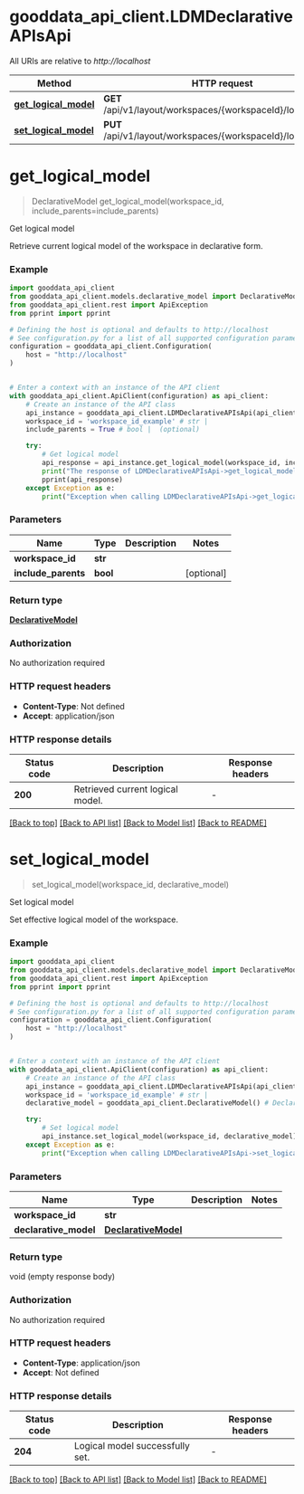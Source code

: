 # gooddata_api_client.LDMDeclarativeAPIsApi

All URIs are relative to *http://localhost*

Method | HTTP request | Description
------------- | ------------- | -------------
[**get_logical_model**](LDMDeclarativeAPIsApi.md#get_logical_model) | **GET** /api/v1/layout/workspaces/{workspaceId}/logicalModel | Get logical model
[**set_logical_model**](LDMDeclarativeAPIsApi.md#set_logical_model) | **PUT** /api/v1/layout/workspaces/{workspaceId}/logicalModel | Set logical model


# **get_logical_model**
> DeclarativeModel get_logical_model(workspace_id, include_parents=include_parents)

Get logical model

Retrieve current logical model of the workspace in declarative form.

### Example


```python
import gooddata_api_client
from gooddata_api_client.models.declarative_model import DeclarativeModel
from gooddata_api_client.rest import ApiException
from pprint import pprint

# Defining the host is optional and defaults to http://localhost
# See configuration.py for a list of all supported configuration parameters.
configuration = gooddata_api_client.Configuration(
    host = "http://localhost"
)


# Enter a context with an instance of the API client
with gooddata_api_client.ApiClient(configuration) as api_client:
    # Create an instance of the API class
    api_instance = gooddata_api_client.LDMDeclarativeAPIsApi(api_client)
    workspace_id = 'workspace_id_example' # str | 
    include_parents = True # bool |  (optional)

    try:
        # Get logical model
        api_response = api_instance.get_logical_model(workspace_id, include_parents=include_parents)
        print("The response of LDMDeclarativeAPIsApi->get_logical_model:\n")
        pprint(api_response)
    except Exception as e:
        print("Exception when calling LDMDeclarativeAPIsApi->get_logical_model: %s\n" % e)
```



### Parameters


Name | Type | Description  | Notes
------------- | ------------- | ------------- | -------------
 **workspace_id** | **str**|  | 
 **include_parents** | **bool**|  | [optional] 

### Return type

[**DeclarativeModel**](DeclarativeModel.md)

### Authorization

No authorization required

### HTTP request headers

 - **Content-Type**: Not defined
 - **Accept**: application/json

### HTTP response details

| Status code | Description | Response headers |
|-------------|-------------|------------------|
**200** | Retrieved current logical model. |  -  |

[[Back to top]](#) [[Back to API list]](../README.md#documentation-for-api-endpoints) [[Back to Model list]](../README.md#documentation-for-models) [[Back to README]](../README.md)

# **set_logical_model**
> set_logical_model(workspace_id, declarative_model)

Set logical model

Set effective logical model of the workspace.

### Example


```python
import gooddata_api_client
from gooddata_api_client.models.declarative_model import DeclarativeModel
from gooddata_api_client.rest import ApiException
from pprint import pprint

# Defining the host is optional and defaults to http://localhost
# See configuration.py for a list of all supported configuration parameters.
configuration = gooddata_api_client.Configuration(
    host = "http://localhost"
)


# Enter a context with an instance of the API client
with gooddata_api_client.ApiClient(configuration) as api_client:
    # Create an instance of the API class
    api_instance = gooddata_api_client.LDMDeclarativeAPIsApi(api_client)
    workspace_id = 'workspace_id_example' # str | 
    declarative_model = gooddata_api_client.DeclarativeModel() # DeclarativeModel | 

    try:
        # Set logical model
        api_instance.set_logical_model(workspace_id, declarative_model)
    except Exception as e:
        print("Exception when calling LDMDeclarativeAPIsApi->set_logical_model: %s\n" % e)
```



### Parameters


Name | Type | Description  | Notes
------------- | ------------- | ------------- | -------------
 **workspace_id** | **str**|  | 
 **declarative_model** | [**DeclarativeModel**](DeclarativeModel.md)|  | 

### Return type

void (empty response body)

### Authorization

No authorization required

### HTTP request headers

 - **Content-Type**: application/json
 - **Accept**: Not defined

### HTTP response details

| Status code | Description | Response headers |
|-------------|-------------|------------------|
**204** | Logical model successfully set. |  -  |

[[Back to top]](#) [[Back to API list]](../README.md#documentation-for-api-endpoints) [[Back to Model list]](../README.md#documentation-for-models) [[Back to README]](../README.md)


